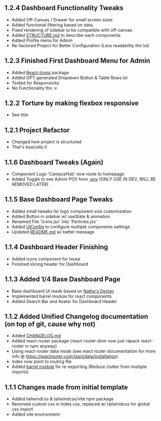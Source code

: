 ## 1.2.4 Dashboard Functionality Tweaks

-   Added Off-Canvas / Drawer for small screen sizes
-   Added functional filtering based on data
-   Fixed rendering of sidebar to be compatible with off-canvas
-   Added [STRUCTURE.md](/STRUCTURE.md) to describe each components
-   Added Profile menu for Admin
-   Re-factored Project for Better Configuration (Less readability tho lol)

## 1.2.3 Finished First Dashboard Menu for Admin

-   Added [React-Icons](https://www.npmjs.com/package/react-icons) package
-   Added GPT-generated Dropdown Button & Table Rows lol
-   Tested for Responsivity
-   No Functionality tho :v

## 1.2.2 Torture by making flexbox responsive

-   See title

## 1.2.1 Project Refactor

-   Changed how project is structured
-   That's basically it

## 1.1.6 Dashboard Tweaks (Again)

-   Component Logo 'CampusHub' now route to homepage
-   Added Toggle to see Admin POV from [.env](.env.example) (ONLY USE IN DEV, WILL BE REMOVED LATER)

## 1.1.5 Base Dashboard Page Tweaks

-   Added small tweaks for logo component size customization
-   Added Button in sidebar w/ useState & animation
-   Renamed File 'Icons.jsx' into 'Particles.jsx'
-   Added [UIConfig](src/UIConfig.jsx) to configure multiple components settings
-   Updated [README.md](README.md) w/ better message

## 1.1.4 Dashboard Header Finishing

-   Added icons component for reuse
-   Finished slicing header for Dashboard

## 1.1.3 Added 1/4 Base Dashboard Page

-   Base dashboard UI made based on [Natha's Design](https://www.figma.com/design/LzB6oKLbkXXDNERQ0fJzJE/TBC?node-id=0-1&t=7BErKKXjAwJn26PZ-1)
-   Implemented barrel module for react components
-   Added Search Bar and Avatar for Dashboard Header

## 1.1.2 Added Unified Changelog documentation (on top of git, cause why not)

-   Added [CHANGELOG.md](CHANGELOG.md)
-   Added react-router package (react-router-dom now just repack react-router in npm anyway)
-   Using react-router data mode (see react router documentation for more info @ https://reactrouter.com/start/data/installation)
-   Index now point to routing file
-   Added [barrel module](src/Barrel.jsx) for re-exporting (Reduce clutter from multiple imports)

## 1.1.1 Changes made from initial template

-   Added tailwindcss & tailwindcss/vite npm package
-   Removed custom css in index.css, replaced w/ tailwindcss for global css import
-   Added vite environment
